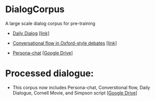 # DialogCorpus
A large scale dialog corpus for pre-training


* [Daily Dialog](http://yanran.li/dailydialog) [[link]](https://github.com/qywu/DialogCorpus/tree/master/daily_dialog)

* [Conversational flow in Oxford-style debates](http://tisjune.github.io/research/iq2) [[link]](https://github.com/qywu/DialogCorpus/tree/master/debates)

* [Persona-chat](https://github.com/facebookresearch/ParlAI/tree/master/parlai/tasks/convai2) [[Google Drive](https://drive.google.com/open?id=1VacuNTaQo9-tXv52XaHczPxXejRuJk9T)] 

# Processed dialogue:
* This corpus now includes Persona-chat, Converstional flow, Daily Dialogue, Cornell Movie, and Simpson script [[Google Drive](https://drive.google.com/drive/folders/1GNETMjPSSPalq8dT-p-VLNGvzdwPC2mg?usp=sharing)] 
